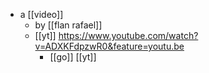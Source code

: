 - a [[video]]
	- by [[flan rafael]]
	- [[yt]] https://www.youtube.com/watch?v=ADXKFdpzwR0&feature=youtu.be
		- [[go]] [[yt]]